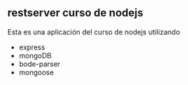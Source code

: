 
## restserver curso de nodejs

Esta es una aplicación del curso de nodejs utilizando
- express
- mongoDB
- bode-parser
- mongoose